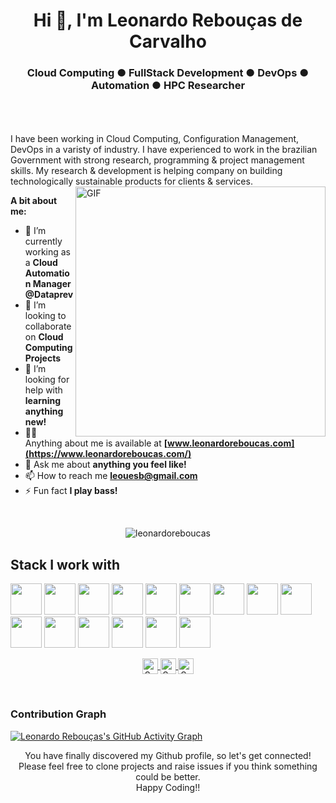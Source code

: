 <h1 align="center">Hi 👋, I'm Leonardo Rebouças de Carvalho</h1>
<h3 align="center">Cloud Computing ● FullStack Development ● DevOps ● Automation ● HPC Researcher </h3>

<br />
<br />
<br />
I have been working in Cloud Computing, Configuration Management, DevOps in a varisty of industry. I have experienced to work in the brazilian Government with strong research, programming & project management skills. My research & development is helping company on building technologically sustainable products for clients & services.

<img align="right" alt="GIF" src="https://media.giphy.com/media/L8K62iTDkzGX6/giphy.gif" width="400px" />
  
**A bit about me:**

- 🔭 I’m currently working as a **Cloud Automation Manager  @Dataprev**
- 👯 I’m looking to collaborate on **Cloud Computing Projects**
- 🤔 I’m looking for help with **learning anything new!**
- 👨‍💻 Anything about me is available at **[www.leonardoreboucas.com](https://www.leonardoreboucas.com/)**
- 💬 Ask me about **anything you feel like!**
- 📫 How to reach me **leouesb@gmail.com**
- ⚡ Fun fact **I play bass!**

<br>
<p align="center">
<img src="https://github-readme-stats.vercel.app/api?username=leonardoreboucas&show_icons=true" alt="leonardoreboucas"/>
</p>

## Stack I work with
<code><img height="50" src="https://www.vectorlogo.zone/logos/python/python-ar21.svg"></code>
<code><img height="50" src="https://www.vectorlogo.zone/logos/visualstudio_code/visualstudio_code-ar21.svg"></code>
<code><img height="50" src="https://www.vectorlogo.zone/logos/amazon_aws/amazon_aws-ar21.svg"></code>
<code><img height="50" src="https://www.vectorlogo.zone/logos/google_cloud/google_cloud-ar21.svg"></code>
<code><img height="50" src="https://www.vectorlogo.zone/logos/microsoft_azure/microsoft_azure-ar21.svg"></code>
<code><img height="50" src="https://www.vectorlogo.zone/logos/heroku/heroku-ar21.svg"></code>
<code><img height="50" src="https://www.vectorlogo.zone/logos/mongodb/mongodb-ar21.svg"></code>
<code><img height="50" src="https://www.vectorlogo.zone/logos/json/json-ar21.svg"></code>
<code><img height="50" src="https://www.vectorlogo.zone/logos/mysql/mysql-ar21.svg"></code>
<code><img height="50" src="https://www.vectorlogo.zone/logos/sqlite/sqlite-ar21.svg"></code>
<code><img height="50" src="https://www.vectorlogo.zone/logos/github/github-ar21.svg"></code>
<code><img height="50" src="https://www.vectorlogo.zone/logos/linux/linux-ar21.svg"></code>
<code><img height="50" src="https://www.vectorlogo.zone/logos/raspberrypi/raspberrypi-ar21.svg"></code>
<code><img height="50" src="https://www.vectorlogo.zone/logos/w3_html5/w3_html5-ar21.svg"></code>
<code><img height="50" src="https://www.vectorlogo.zone/logos/google_cloud/google_cloud-ar21.svg"></code>


<p align="center">
<a href="https://www.linkedin.com/in/leonardo-reboucas">	
  <img align="center" alt="Sanjoy Biswas | LinkdeIn" width="25px" height="25" src="https://cdn.jsdelivr.net/npm/simple-icons@v3/icons/linkedin.svg" />	
</a>		
<a href="https://twitter.com/leouesb">	
  <img align="center" alt="Sanjoy Biswas | Twitter" width="25px" height="25" src="https://cdn.jsdelivr.net/npm/simple-icons@v3/icons/twitter.svg" />	
</a>	
<a href="https://www.instagram.com/reboucas.leo">	
  <img align="center" alt="Sanjoy Biswas | Instagram" width="25px" height="25" src="https://cdn.jsdelivr.net/npm/simple-icons@v3/icons/instagram.svg" />	
</a>
</p>
<br>

### Contribution Graph
[![Leonardo Rebouças's GitHub Activity Graph](https://activity-graph.herokuapp.com/graph?username=leonardoreboucas&theme=xcode)](https://github.com/leonardoreboucas)

<p align="center">
You have finally discovered my Github profile, so let's get connected!
<br/>
Please feel free to clone projects and raise issues if you think something could be better.
<br/>
Happy Coding!!
</p>  
